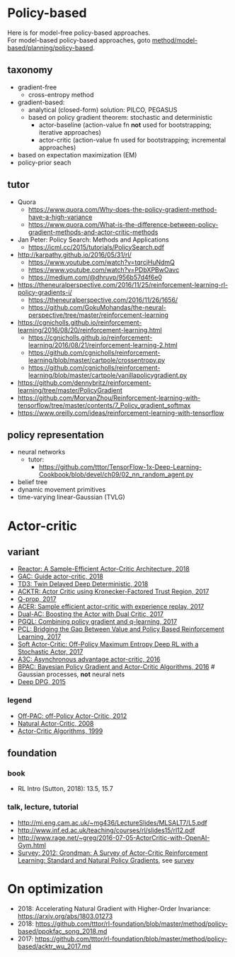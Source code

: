 # Policy-based
Here is for model-free policy-based approaches. </br>
For model-based policy-based approaches, goto [method/model-based/planning/policy-based](https://github.com/tttor/rl-foundation/tree/master/method/model-based/planning/policy-based).

## taxonomy
* gradient-free
  * cross-entropy method
* gradient-based:
  * analytical (closed-form) solution:
    PILCO, PEGASUS
  * based on policy gradient theorem: stochastic and deterministic
    * actor-baseline (action-value fn **not** used for bootstrapping; iterative approaches)
    * actor-critic (action-value fn used for bootstrapping; incremental approaches)
* based on expectation maximization (EM)
* policy-prior seach

## tutor
* Quora
  * https://www.quora.com/Why-does-the-policy-gradient-method-have-a-high-variance
  * https://www.quora.com/What-is-the-difference-between-policy-gradient-methods-and-actor-critic-methods
* Jan Peter: Policy Search: Methods and Applications
  * https://icml.cc/2015/tutorials/PolicySearch.pdf
* http://karpathy.github.io/2016/05/31/rl/
  * https://www.youtube.com/watch?v=tqrcjHuNdmQ
  * https://www.youtube.com/watch?v=PDbXPBwOavc
  * https://medium.com/@dhruvp/956b57d4f6e0
* https://theneuralperspective.com/2016/11/25/reinforcement-learning-rl-policy-gradients-i/
  * https://theneuralperspective.com/2016/11/26/1656/
  * https://github.com/GokuMohandas/the-neural-perspective/tree/master/reinforcement-learning
* https://cgnicholls.github.io/reinforcement-learning/2016/08/20/reinforcement-learning.html
  * https://cgnicholls.github.io/reinforcement-learning/2016/08/21/reinforcement-learning-2.html
  * https://github.com/cgnicholls/reinforcement-learning/blob/master/cartpole/crossentropy.py
  * https://github.com/cgnicholls/reinforcement-learning/blob/master/cartpole/vanillapolicygradient.py
* https://github.com/dennybritz/reinforcement-learning/tree/master/PolicyGradient
* https://github.com/MorvanZhou/Reinforcement-learning-with-tensorflow/tree/master/contents/7_Policy_gradient_softmax
* https://www.oreilly.com/ideas/reinforcement-learning-with-tensorflow

## policy representation
* neural networks
  * tutor:
    * https://github.com/tttor/TensorFlow-1x-Deep-Learning-Cookbook/blob/devel/ch09/02_nn_random_agent.py
* belief tree
* dynamic movement primitives
* time-varying linear-Gaussian (TVLG)

# Actor-critic
## variant
* [Reactor: A Sample-Efficient Actor-Critic Architecture, 2018](reactor_gruslys_2018.md)
* [GAC: Guide actor-critic, 2018](gac_tangkaratt_2018.md)
* [TD3: Twin Delayed Deep Deterministic, 2018](td3_fujimoto_2018.md)
* [ACKTR: Actor Critic using Kronecker-Factored Trust Region, 2017](acktr_wu_2017.md)
* [Q-prop, 2017](qprop_gu_2017.md)
* [ACER: Sample efficient actor-critic with experience replay, 2017](acer_wang_2017.md)
* [Dual-AC: Boosting the Actor with Dual Critic, 2017](dualac_dai_2017.md)
* [PGQL: Combining policy gradient and q-learning, 2017](pgql_donoghue_2017.md)
* [PCL: Bridging the Gap Between Value and Policy Based Reinforcement Learning, 2017](pcl_nachum_2017.md)
* [Soft Actor-Critic: Off-Policy Maximum Entropy Deep RL with a Stochastic Actor, 2017](sac_haarnoja_2017.md)
* [A3C: Asynchronous advantage actor-critic, 2016](a3c_mnih_2016.md)
* [BPAC: Bayesian Policy Gradient and Actor-Critic Algorithms, 2016](bpgac_ghavamzadeh_2016.md) # Gaussian processes, **not** neural nets
* [Deep DPG, 2015](ddpg_lilicrap_2015.md)

### legend
* [Off-PAC: off-Policy Actor-Critic, 2012](offpac_degris_2012.md)
* [Natural Actor-Critic, 2008](nac_peters_2008.md)
* [Actor-Critic Algorithms, 1999](ac_konda_1999.md)

## foundation
### book
* RL Intro (Sutton, 2018): 13.5, 15.7

### talk, lecture, tutorial
* http://mi.eng.cam.ac.uk/~mg436/LectureSlides/MLSALT7/L5.pdf
* http://www.inf.ed.ac.uk/teaching/courses/rl/slides15/rl12.pdf
* http://www.rage.net/~greg/2016-07-05-ActorCritic-with-OpenAI-Gym.html
* [Survey: 2012: Grondman: A Survey of Actor-Critic Reinforcement Learning: Standard and Natural Policy Gradients](http://ieeexplore.ieee.org/abstract/document/6392457/), see [survey](https://github.com/tttor/rl-foundation/tree/master/survey)

# On optimization
* 2018: Accelerating Natural Gradient with Higher-Order Invariance: https://arxiv.org/abs/1803.01273
* 2018: https://github.com/tttor/rl-foundation/blob/master/method/policy-based/ppokfac_song_2018.md
* 2017: https://github.com/tttor/rl-foundation/blob/master/method/policy-based/acktr_wu_2017.md
